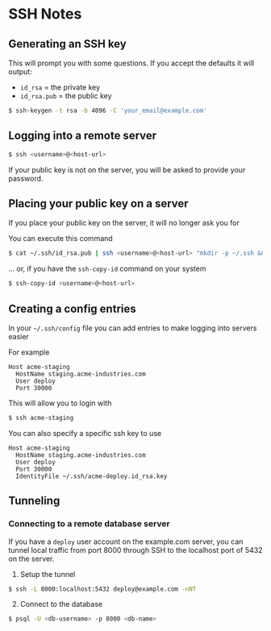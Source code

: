 # SSH Notes

## Generating an SSH key

This will prompt you with some questions.  If you accept the defaults it will output:

* `id_rsa` = the private key
* `id_rsa.pub` = the public key

```bash
$ ssh-keygen -t rsa -b 4096 -C 'your_email@example.com'
```

## Logging into a remote server

```bash
$ ssh <username>@<host-url>
```

If your public key is not on the server, you will be asked to provide your password.

## Placing your public key on a server

If you place your public key on the server, it will no longer ask you for

You can execute this command

```bash
$ cat ~/.ssh/id_rsa.pub | ssh <username>@<host-url> "mkdir -p ~/.ssh && cat >>  ~/.ssh/authorized_keys"
```

... or, if you have the `ssh-copy-id` command on your system

```bash
$ ssh-copy-id <username>@<host-url>
```

## Creating a config entries

In your `~/.ssh/config` file you can add entries to make logging into servers easier

For example

```text
Host acme-staging
  HostName staging.acme-industries.com
  User deploy
  Port 30000
```

This will allow you to login with

```bash
$ ssh acme-staging
```

You can also specify a specific ssh key to use

```text
Host acme-staging
  HostName staging.acme-industries.com
  User deploy
  Port 30000
  IdentityFile ~/.ssh/acme-deploy.id_rsa.key
```

## Tunneling

### Connecting to a remote database server

If you have a `deploy` user account on the example.com server, you can tunnel local traffic from port 8000 through SSH to the localhost port of 5432 on the server.

1. Setup the tunnel

```bash
$ ssh -L 8000:localhost:5432 deploy@example.com -nNT
```

2. Connect to the database

```bash
$ psql -U <db-username> -p 8000 <db-name>
```